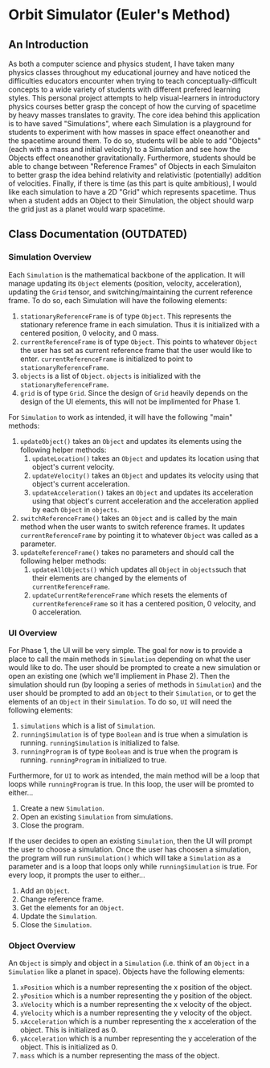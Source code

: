 # Orbit Simulator (Euler's Method)

## An Introduction

As both a computer science and physics student, I have taken many physics classes throughout my educational journey and have noticed the difficulties educators encounter when trying to teach conceptually-difficult concepts to a wide variety of students with different prefered learning styles. This personal project attempts to help visual-learners in introductory physics courses better grasp the concept of how the curving of spacetime by heavy masses translates to gravity. The core idea behind this application is to have saved "Simulations", where each Simulation is a playground for students to experiment with how masses in space effect oneanother and the spacetime around them. To do so, students will be able to add "Objects" (each with a mass and initial velocity) to a Simulation and see how the Objects effect oneanother gravitationally. Furthermore, students should be able to change between "Reference Frames" of Objects in each Simulaiton to better grasp the idea behind relativity and relativistic (potentially) addition of velocities. Finally, if there is time (as this part is quite ambitious), I would like each simulation to have a 2D "Grid" which represents spacetime. Thus when a student adds an Object to their Simulation, the object should warp the grid just as a planet would warp spacetime. 

## Class Documentation (OUTDATED)

### Simulation Overview
Each `Simulation` is the mathematical backbone of the application. It will manage updating its `Object` elements (position, velocity, acceleration), updating the `Grid` tensor, and switching/maintaining the current reference frame. To do so, each Simulation will have the following elements:

1. `stationaryReferenceFrame` is of type `Object`. This represents the stationary reference frame in each simulation. Thus it is initialized with a centered position, 0 velocity, and 0 mass.
2. `currentReferenceFrame` is of type `Object`. This points to whatever `Object` the user has set as current reference frame that the user would like to enter. `currentReferenceFrame` is initialized to point to `stationaryReferenceFrame`.
3. `objects` is a list of `Object`. `objects` is initialized with the `stationaryReferenceFrame`.
4. `grid` is of type `Grid`. Since the design of `Grid` heavily depends on the design of the UI elements, this will not be implimented for Phase 1.

For `Simulation` to work as intended, it will have the following "main" methods:

1. `updateObject()` takes an `Object` and updates its elements using the following helper methods:
    1. `updateLocation()` takes an `Object` and updates its location using that object's current velocity.
    2. `updateVelocity()` takes an `Object` and updates its velocity using that object's current acceleration.
    3. `updateAcceleration()` takes an `Object` and updates its acceleration using that object's current acceleration and the acceleration applied by each `Object` in `objects`.
2. `switchReferenceFrame()` takes an `Object` and is called by the main method when the user wants to switch reference frames. It updates `currentReferenceFrame` by pointing it to whatever `Object` was called as a parameter.
3. `updateReferenceFrame()` takes no parameters and should call the following helper methods:
    1. `updateAllObjects()` which updates all `Object` in `objects`such that their elements are changed by the elements of `currentReferenceFrame`.
    2. `updateCurrentReferenceFrame` which resets the elements of `currentReferenceFrame` so it has a centered position, 0 velocity, and 0 acceleration.


### UI Overview
For Phase 1, the UI will be very simple. The goal for now is to provide a place to call the main methods in `Simulation` depending on what the user would like to do. The user should be prompted to create a new simulation or open an existing one (which we'll impliement in Phase 2). Then the simulation should run (by looping a series of methods in `Simulation`) and the user should be prompted to add an `Object` to their `Simulation`, or to get the elements of an `Object` in their `Simulation`. To do so, `UI` will need the following elements:

1. `simulations` which is a list of `Simulation`.
2. `runningSimulation` is of type `Boolean` and is true when a simulation is running. `runningSimulation` is initialized to false.
3. `runningProgram` is of type `Boolean` and is true when the program is running. `runningProgram` in initialized to true.

Furthermore, for `UI` to work as intended, the main method will be a loop that loops while `runningProgram` is true. In this loop, the user will be promted to either...

1. Create a new `Simulation`.
2. Open an existing `Simulation` from simulations.
3. Close the program.

If the user decides to open an existing `Simulation`, then the UI will prompt the user to choose a simulation. Once the user has choosen a simulation, the program will run `runSimulation()` which will take a `Simulation` as a parameter and is a loop that loops only while `runningSimulation` is true. For every loop, it prompts the user to either...

1. Add an `Object`.
2. Change reference frame.
3. Get the elements for an `Object`.
4. Update the `Simulation`.
5. Close the `Simulation`.


### Object Overview
An `Object` is simply and object in a `Simulation` (i.e. think of an `Object` in a `Simulation` like a planet in space). Objects have the following elements:

1. `xPosition` which is a number representing the x position of the object.
2. `yPosition` which is a number representing the y position of the object.
3. `xVelocity` which is a number representing the x velocity of the object.
4. `yVelocity` which is a number representing the y velocity of the object.
5. `xAcceleration` which is a number representing the x acceleration of the object. This is initialized as 0.
6. `yAcceleration` which is a number representing the y acceleration of the object. This is initialized as 0.
7. `mass` which is a number representing the mass of the object.
